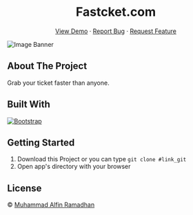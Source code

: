 <h1 align='center'>Fastcket.com</h1>
  <p align="center">
    <a href="https://alfin-resweb.netlify.app/signin.html">View Demo</a>
    ·
    <a href="https://github.com/doyzfin/Res-Web-Ticketing/issues">Report Bug</a>
    ·
    <a href="https://github.com/oyzfin/Res-Web-Ticketing/pulls">Request Feature</a>
  </p>

![Image Banner](readme-banner.png)

## About The Project

Grab your ticket faster than anyone.

## Built With

[![Bootstrap](https://img.shields.io/badge/Bootstrap-v5.0.x-blue)](https://getbootstrap.com/)

## Getting Started

1. Download this Project or you can type `git clone #link_git`
2. Open app's directory with your browser

## License

© [Muhammad Alfin Ramadhan](https://github.com/doyzfin/)


